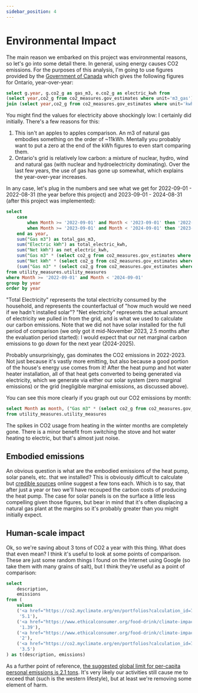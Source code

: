 ```yaml
---
sidebar_position: 4
---
```


# Environmental Impact

The main reason we embarked on this project was environmental reasons, so let's go into some detail there. In general, using energy causes CO2 emissions. For the purposes of this analysis, I'm going to use figures provided by the [Government of Canada](https://www.canada.ca/en/environment-climate-change/services/climate-change/pricing-pollution-how-it-will-work/output-based-pricing-system/federal-greenhouse-gas-offset-system/emission-factors-reference-values.html) which gives the following figures for Ontario, year-over-year:

```sql gov_estimates_co2
select g.year, g.co2_g as gas_m3, e.co2_g as electric_kwh from
(select year,co2_g from co2_measures.gov_estimates where unit='m3_gas') g
join (select year,co2_g from co2_measures.gov_estimates where unit='kwh_electricity') e on g.year=e.year
```

<DataTable data={gov_estimates_co2}>
    <Column id="year" title="Year" />
    <Column id="gas_m3" title="Grams per m3 gas" />
    <Column id="electric_kwh" title="Grams per grid kWh" />
</DataTable>

You might find the values for electricity above shockingly low: I certainly did initially. There's a few reasons for this:

1. This isn't an apples to apples comparison. An m3 of natural gas embodies something on the order of ~11kWh. Mentally you probably want to put a zero at the end of the kWh figures to even start comparing them.
2. Ontario's grid is relatively low carbon: a mixture of nuclear, hydro, wind and natural gas (with nuclear and hydroelectricity dominating). Over the last few years, the use of gas has gone up somewhat, which explains the year-over-year increases.

In any case, let's plug in the numbers and see what we get for 2022-09-01 - 2022-08-31 (the year before this project) and 2023-09-01 - 2024-08-31 (after this project was implemented):

```sql total_carbon_emissions
select
    case
        when Month >= '2022-09-01' and Month < '2023-09-01' then '2022-2023'
        when Month >= '2023-09-01' and Month < '2024-09-01' then '2023-2024'
    end as year,
    sum("Gas m3") as total_gas_m3,
    sum("Electric kWh") as total_electric_kwh,
    sum("Net kWh") as net_electric_kwh,
    sum("Gas m3" * (select co2_g from co2_measures.gov_estimates where year = extract(year from Month) and unit = 'm3_gas')) / 1000000 as gas_co2_tons,
    sum("Net kWh" * (select co2_g from co2_measures.gov_estimates where year = extract(year from Month) and unit = 'kwh_electricity')) / 1000000 as electric_co2_tons,
    (sum("Gas m3" * (select co2_g from co2_measures.gov_estimates where year = extract(year from Month) and unit = 'm3_gas')) + sum("Electric kWh" * (select co2_g from co2_measures.gov_estimates where year = extract(year from Month) and unit = 'kwh_electricity'))) / 1000000 as total_co2_tons
from utility_measures.utility_measures
where Month >= '2022-09-01' and Month < '2024-09-01'
group by year
order by year
```

<DataTable data={total_carbon_emissions}>
    <Column id="year" title="Year" />
    <Column id="total_gas_m3" title="Total Gas (m3)" />
    <Column id="net_electric_kwh" title="Grid Electricity (kWh)" />
    <Column id="gas_co2_tons" title="Gas CO2 Tons" />
    <Column id="electric_co2_tons" title="Electricity CO2 Tons" />
    <Column id="total_co2_tons" title="Total CO2 Tons" />
</DataTable>

"Total Electricity" represents the total electricity consumed by the household, and represents the
counterfactual of "how much would we need if we hadn't installed solar"?
"Net electricity" represents the actual amount of electricity we pulled in from the grid, and is what we used to calculate our carbon emissions.
Note that we did not have solar installed for the full period of comparison (we only got it mid-November 2023, 2.5 months after the evaluation period started): I would expect that our net marginal carbon emissions to go _down_ for the next year (2024-2025).

Probably unsurprisingly, gas dominates the CO2 emissions in 2022-2023. Not just because it's vastly more emitting, but also because a good portion of the house's energy use comes from it! After the heat pump and hot water heater installation, all of that heat gets converted to being generated via electricity, which we generate via either our solar system (zero marginal emissions) or the grid (negligible marginal emissions, as discussed above).

You can see this more clearly if you graph out our CO2 emissions by month:

```sql co2_by_month
select Month as month, ("Gas m3" * (select co2_g from co2_measures.gov_estimates where year = extract(year from Month) and unit = 'm3_gas') + "Electric kWh" * (select co2_g from co2_measures.gov_estimates where year = extract(year from Month) and unit = 'kwh_electricity')) / 1000000 as co2_tons
from utility_measures.utility_measures
```

<LineChart 
    data={co2_by_month}
    x=month
    y=co2_tons
    yFmt="LT" />

The spikes in CO2 usage from heating in the winter months are completely gone.
There is a minor benefit from switching the stove and hot water heating to electric, but that's almost just noise.

## Embodied emissions

An obvious question is what are the embodied emissions of the heat pump, solar panels, etc. that we installed?
This is obviously difficult to calculate but [credible sources](https://www.sciencedirect.com/science/article/pii/S0378778817323101) online suggest a few tons each.
Which is to say, that after just a year or two we'll have recouped the carbon costs of producing the heat pump.
The case for solar panels is on the surface a little less compelling given those figures, but bear in mind that it's often displacing a natural gas plant at the margins so it's probably greater than you might initially expect.

## Human-scale impact

Ok, so we're saving about 3 tons of CO2 a year with this thing.
What does that even mean?
I think it's useful to look at some points of comparison.
These are just some random things I found on the Internet using Google (so take them with many grains of salt), but I think they're useful as a point of comparison:

```sql emissions_comparison
select
    description,
    emissions
from (
    values
    ('<a href="https://co2.myclimate.org/en/portfolios?calculation_id=7816314">Round-trip flight between Toronto, Canada (YYZ) and Delhi, India (DEL)</a>',
     '5.1'),
    ('<a href="https://www.ethicalconsumer.org/food-drink/climate-impact-meat-vegetarian-vegan-diets">Vegetarian diet for one year</a>',
     '1.39'),
    ('<a href="https://www.ethicalconsumer.org/food-drink/climate-impact-meat-vegetarian-vegan-diets">Regular meat eating diet for one year</a>',
     '2'),
    ('<a href="https://co2.myclimate.org/en/portfolios?calculation_id=7816318">Driving commute of 10080km (20km/day, 252 working days) in a regular car</a>',
     '3.5')
) as t(description, emissions)
```

<DataTable data={emissions_comparison}> 
    <Column id="description" contentType="html" title="Description" /> 
    <Column id="emissions" title="CO2 Emissions (tons)" /> 
</DataTable>

As a further point of reference, [the suggested global limit for per-capita personal emissions is 2.1 tons](https://www.oxfam.org/en/press-releases/richest-1-burn-through-their-entire-annual-carbon-limit-just-10-days).
It's very likely our activities still cause me to exceed that (such is the western lifestyle), but at least we're removing some element of harm.
